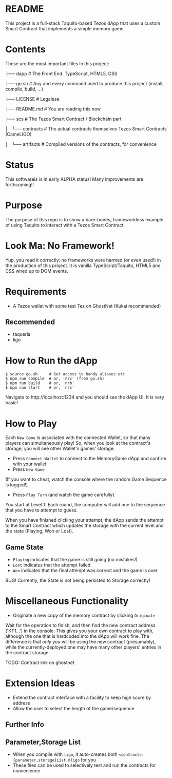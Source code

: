 # README

This project is a full-stack Taquito-based Tezos dApp that uses a custom Smart Contract that implements a simple memory game.

# Contents

These are the most important files in this project:

├── dapp                  # The Front End: TypeScript, HTML5, CSS

├── go.sh                 # Any and every command used to produce this project (install, compile, build, ...)

├── LICENSE               # Legalese

├── README.md             # You are reading this now

├── scs                   # The Tezos Smart Contract / Blockchain part

│   └── contracts         #   The actual contracts themselves Tezos Smart Contracts (CameLIGO)

│   └── artifacts         #   Compiled versions of the contracts, for convenience

# Status

This softwareis is in early ALPHA status! Many improvements are forthcoming!!

# Purpose

The purpose of this repo is to show a bare-bones, frameworkless example of using Taquito to interact with a Tezos Smart Contract.

# Look Ma: No Framework!

Yup, you read it correctly: no frameworks were harmed (or even used!) in the production of this project. It is vanilla TypeScript/Taquito, HTML5 and CSS wired up to DOM events.

# Requirements

* A Tezos wallet with some test Tez on GhostNet (Kukai recommended)

## Recommended

* taqueria
* ligo

# How to Run the dApp

```
$ source go.sh     # Get access to handy aliases etc
$ npm run compile  # or, 'nrc' (from go.sh)
$ npm run build    # or, 'nrb'
$ npm run start    # or, 'nrs'
```

Navigate to http://localhost:1234 and you should see the dApp UI. It is very basic!

# How to Play

Each `New Game` is associated with the connected Wallet, so that many players can simultaneously play! So, when you look at the contract's storage, you will see other Wallet's games' storage.

* Press `Connect Wallet` to connect to the MemoryGame dApp and confirm with your wallet
* Press `New Game`

(If you want to cheat, watch the console where the random Game Sequence is logged!)

* Press `Play Turn` (and watch the game carefully)

You start at Level 1. Each round, the computer will add one to the sequence that you have to attempt to guess.

When you have finished clicking your attempt, the dApp sends the attempt to the Smart Contract which updates the storage with the current level and the state (Playing, Won or Lost).

## Game State

* `Playing` indicates that the game is still going (no mistakes!)
* `Lost` indicates that the attempt failed
* `Won` indicates that the final attempt was correct and the game is over

BUG! Currently, the State is not being persisted to Storage correctly!

# Miscellaneous Functionality

* Originate a new copy of the memory contract by clicking `Originate`

Wait for the operation to finish, and then find the new contract address ('KT1...') in the console. This gives you your own contract to play with, although the one that is hardcoded into the dApp will work fine. The difference is that *only you* will be using the new contract (presumably), while the currently-deployed one may have many other players' entries in the contract storage.

TODO: Contract link on ghostnet

# Extension Ideas

* Extend the contract interface with a facility to keep high score by address
* Allow the user to select the length of the game/sequence

## Further Info

## Parameter,Storage List

* When you compile with `ligo`, it auto-creates both `<contract>.{parameter,storage}List.mligo` for you
* These files can be used to selectively test and run the contracts for convenience
